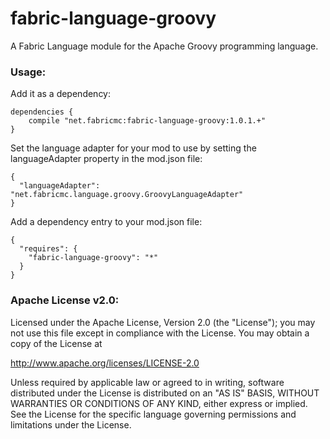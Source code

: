 # fabric-language-groovy
A Fabric Language module for the Apache Groovy programming language.

### Usage:

Add it as a dependency:
```
dependencies {
	compile "net.fabricmc:fabric-language-groovy:1.0.1.+"
}
```
Set the language adapter for your mod to use by setting the languageAdapter property in the mod.json file:
```
{
  "languageAdapter": "net.fabricmc.language.groovy.GroovyLanguageAdapter"
}
```
Add a dependency entry to your mod.json file:
```
{
  "requires": {
    "fabric-language-groovy": "*"
  }
}
```

### Apache License v2.0:

Licensed under the Apache License, Version 2.0 (the "License");
you may not use this file except in compliance with the License.
You may obtain a copy of the License at

http://www.apache.org/licenses/LICENSE-2.0

Unless required by applicable law or agreed to in writing, software
distributed under the License is distributed on an "AS IS" BASIS,
WITHOUT WARRANTIES OR CONDITIONS OF ANY KIND, either express or implied.
See the License for the specific language governing permissions and
limitations under the License.
